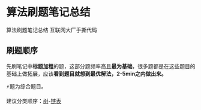 # 算法刷题笔记总结
算法刷题笔记总结 互联网大厂手撕代码



## 刷题顺序

先刷笔记中**标题加粗**的题，这部分题频率高且**最为基础**，很多题都是在这些题目的基础上做拓展，应该**看到题目就想到最优解法，2-5min之内做出来。**

⚡题为综合题目。

建议分类顺序：[树](./树.md)-[链表](./链表.md)

